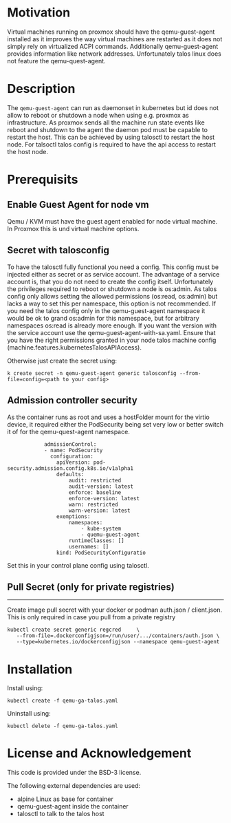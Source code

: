 # Motivation
Virtual machines running on proxmox should have the qemu-guest-agent installed as it improves the way virtual machines are restarted as it does not simply rely on virtualized ACPI commands. Additionally qemu-guest-agent provides information like network addresses.  Unfortunately talos linux does not feature the qemu-quest-agent. 

# Description
The `qemu-guest-agent` can run as daemonset in kubernetes but id does not allow to reboot or shutdown a node when using e.g. proxmox as infrastructure. As proxmox sends all the machine run state events like reboot and shutdown to the agent the daemon pod must be capable to restart the host. This can be achieved by using talosctl to restart the host node. For talsoctl talos config is required to have the api access to restart the host node.

# Prerequisits

## Enable Guest Agent for node vm

Qemu / KVM must have the guest agent enabled for node virtual machine. In Proxmox this is und virtual machine options.


## Secret with talosconfig

To have the talosctl fully functional you need a config. This config must be injected either as secret or as service account. The advantage of a service account is, that you do not need to create the config itself. Unfortunately the privileges required to reboot or shutdown a node is os:admin. As talos config only allows setting the allowed permissions (os:read, os:admin) but lacks a way to set this per namespace, this option is not recommended. If you need the talos config only in the qemu-guest-agent namespace it would be ok to grand os:admin for this namespace, but for arbitrary namespaces os:read is already more enough.
If you want the version with the service account use the qemu-guest-agent-with-sa.yaml. Ensure that you have the right permissions granted in your node talos machine config (machine.features.kubernetesTalosAPIAccess). 

Otherwise just create the secret using:

```
k create secret -n qemu-guest-agent generic talosconfig --from-file=config=<path to your config>
```

## Admission controller security
As the container runs as root and uses a hostFolder mount for the virtio device, it required either the PodSecurity being set very low or better switch it of for the qemu-quest-agent namespace.
```
            admissionControl:
            - name: PodSecurity
              configuration:
                apiVersion: pod-security.admission.config.k8s.io/v1alpha1
                defaults:
                    audit: restricted
                    audit-version: latest
                    enforce: baseline
                    enforce-version: latest
                    warn: restricted
                    warn-version: latest
                exemptions:
                    namespaces:
                        - kube-system
                        - quemu-guest-agent
                    runtimeClasses: []
                    usernames: []
                kind: PodSecurityConfiguratio
```

Set this in your control plane config using talosctl.


## Pull Secret (only for private registries)
-----------
Create image pull secret with your docker or podman auth.json / client.json. This is only required in case you pull from a private registry

```
kubectl create secret generic regcred     \
   --from-file=.dockerconfigjson=/run/user/.../containers/auth.json \
   --type=kubernetes.io/dockerconfigjson --namespace qemu-guest-agent
 ```


# Installation 

Install using:
```
kubectl create -f qemu-ga-talos.yaml
```

Uninstall using:
```
kubectl delete -f qemu-ga-talos.yaml
```

# License and Acknowledgement
This code is provided under the BSD-3 license.

The following external dependencies are used:
- alpine Linux as base for container
- qemu-guest-agent inside the container
- talosctl to talk to the talos host
